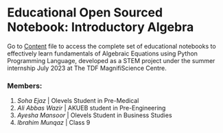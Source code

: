 # Educational Open Sourced Notebook: Introductory Algebra

Go to <a href="https://github.com/fazalabbas90397/Introductory-Algebra/blob/main/Introductory%20Algebra.ipynb">Content</a> file to access the complete set of educational notebooks to effectively learn fundamentals of Algebraic Equations using Python Programming Language, developed as a STEM project under the summer internship July 2023 at The TDF MagnifiScience Centre.

### Members:
1. *Soha Ejaz* | Olevels Student in Pre-Medical
2. *Ali Abbas Wazir* | AKUEB student in Pre-Engineering
3. *Ayesha Mansoor* | Olevels Student in Business Studies
4. *Ibrahim Munqaz* | Class 9
